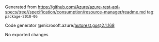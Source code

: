 Generated from https://github.com/Azure/azure-rest-api-specs/tree//specification/consumption/resource-manager/readme.md tag: `package-2018-06`

Code generator @microsoft.azure/autorest.go@2.1.168

No exported changes